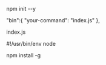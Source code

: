 <!-- initialize current folder -->
npm init --y

<!-- add configuration in package.json -->
"bin":{
    "your-command": "index.js"
  },

<!-- create main file -->
index.js

<!-- add first line in you index.js -->
#!/usr/bin/env node


<!-- install this package globally -->
npm install -g

<!-- now you run you project by command -->